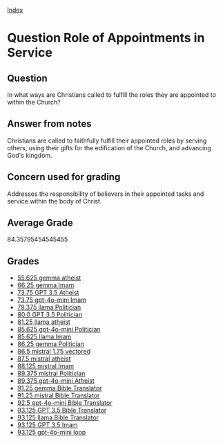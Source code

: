 
[Index](../../index.md)
# Question Role of Appointments in Service
## Question
In what ways are Christians called to fulfill the roles they are appointed to within the Church?

## Answer from notes
Christians are called to faithfully fulfill their appointed roles by serving others, using their gifts for the edification of the Church, and advancing God's kingdom.

## Concern used for grading
Addresses the responsibility of believers in their appointed tasks and service within the body of Christ.

## Average Grade
84.35795454545455

## Grades
 * [55.625 gemma atheist](../answers/gemma_atheist/Role_of_Appointments_in_Service.md)
 * [66.25 gemma Imam](../answers/gemma_Imam/Role_of_Appointments_in_Service.md)
 * [73.75 GPT 3.5 Atheist](../answers/GPT_3.5_Atheist/Role_of_Appointments_in_Service.md)
 * [73.75 gpt-4o-mini Imam](../answers/gpt-4o-mini_Imam/Role_of_Appointments_in_Service.md)
 * [79.375 llama Politician](../answers/llama_Politician/Role_of_Appointments_in_Service.md)
 * [80.0 GPT 3.5 Politician](../answers/GPT_3.5_Politician/Role_of_Appointments_in_Service.md)
 * [81.25 llama atheist](../answers/llama_atheist/Role_of_Appointments_in_Service.md)
 * [85.625 gpt-4o-mini Politician](../answers/gpt-4o-mini_Politician/Role_of_Appointments_in_Service.md)
 * [85.625 llama Imam](../answers/llama_Imam/Role_of_Appointments_in_Service.md)
 * [86.25 gemma Politician](../answers/gemma_Politician/Role_of_Appointments_in_Service.md)
 * [86.5 mistral 1.75 vectored](../answers/mistral_1.75_vectored/Role_of_Appointments_in_Service.md)
 * [87.5 mistral atheist](../answers/mistral_atheist/Role_of_Appointments_in_Service.md)
 * [88.125 mistral Imam](../answers/mistral_Imam/Role_of_Appointments_in_Service.md)
 * [89.375 mistral Politician](../answers/mistral_Politician/Role_of_Appointments_in_Service.md)
 * [89.375 gpt-4o-mini Atheist](../answers/gpt-4o-mini_Atheist/Role_of_Appointments_in_Service.md)
 * [91.25 gemma Bible Translator](../answers/gemma_Bible_Translator/Role_of_Appointments_in_Service.md)
 * [91.25 mistral Bible Translator](../answers/mistral_Bible_Translator/Role_of_Appointments_in_Service.md)
 * [92.5 gpt-4o-mini Bible Translator](../answers/gpt-4o-mini_Bible_Translator/Role_of_Appointments_in_Service.md)
 * [93.125 GPT 3.5 Bible Translator](../answers/GPT_3.5_Bible_Translator/Role_of_Appointments_in_Service.md)
 * [93.125 llama Bible Translator](../answers/llama_Bible_Translator/Role_of_Appointments_in_Service.md)
 * [93.125 GPT 3.5 Imam](../answers/GPT_3.5_Imam/Role_of_Appointments_in_Service.md)
 * [93.125 gpt-4o-mini loop](../answers/gpt-4o-mini_loop/Role_of_Appointments_in_Service.md)
